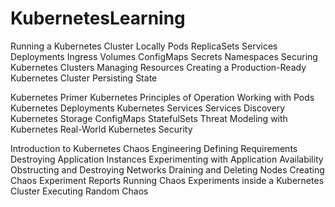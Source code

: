 # KubernetesLearning

Running a Kubernetes Cluster Locally
Pods
ReplicaSets
Services
Deployments
Ingress
Volumes
ConfigMaps
Secrets
Namespaces
Securing Kubernetes Clusters
Managing Resources
Creating a Production-Ready Kubernetes Cluster
Persisting State

Kubernetes Primer
Kubernetes Principles of Operation
Working with Pods
Kubernetes Deployments
Kubernetes Services
Services Discovery
Kubernetes Storage
ConfigMaps
StatefulSets
Threat Modeling with Kubernetes
Real-World Kubernetes Security

Introduction to Kubernetes Chaos Engineering
Defining Requirements
Destroying Application Instances
Experimenting with Application Availability
Obstructing and Destroying Networks
Draining and Deleting Nodes
Creating Chaos Experiment Reports
Running Chaos Experiments inside a Kubernetes Cluster
Executing Random Chaos

